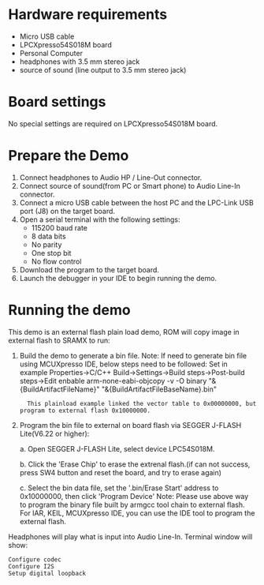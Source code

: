 Hardware requirements
=====================
- Micro USB cable
- LPCXpresso54S018M board
- Personal Computer
- headphones with 3.5 mm stereo jack
- source of sound (line output to 3.5 mm stereo jack)


Board settings
============
No special settings are required on LPCXpresso54S018M board.

Prepare the Demo
===============
1.  Connect headphones to Audio HP / Line-Out connector.
2.  Connect source of sound(from PC or Smart phone) to Audio Line-In connector.
3.  Connect a micro USB cable between the host PC and the LPC-Link USB port (J8) on the target board.
4.  Open a serial terminal with the following settings:
    - 115200 baud rate
    - 8 data bits
    - No parity
    - One stop bit
    - No flow control
5.  Download the program to the target board.
6.  Launch the debugger in your IDE to begin running the demo.

Running the demo
================
This demo is an external flash plain load demo, ROM will copy image in external flash to SRAMX to run:
1. Build the demo to generate a bin file.
   Note: If need to generate bin file using MCUXpresso IDE, below steps need to be followed:
         Set in example Properties->C/C++ Build->Settings->Build steps->Post-build steps->Edit
         enbable arm-none-eabi-objcopy -v -O binary "&{BuildArtifactFileName}" "&{BuildArtifactFileBaseName}.bin"

         This plainload example linked the vector table to 0x00000000, but program to external flash 0x10000000.

2. Program the bin file to external on board flash via SEGGER J-FLASH Lite(V6.22 or higher):

   a. Open SEGGER J-FLASH Lite, select device LPC54S018M.

   b. Click the 'Erase Chip' to erase the extrenal flash.(if can not success, press SW4 button and reset the board, and try to erase again)

   c. Select the bin data file, set the '.bin/Erase Start' address to 0x10000000, then click 'Program Device'
Note: Please use above way to program the binary file built by armgcc tool chain to external flash.
      For IAR, KEIL, MCUXpresso IDE, you can use the IDE tool to program the external flash.

Headphones will play what is input into Audio Line-In.
Terminal window will show:
~~~~~~~~~~~~~~~~~~~~~~~~~~~~~~~~~~~
Configure codec
Configure I2S
Setup digital loopback
~~~~~~~~~~~~~~~~~~~~~~~~~~~~~~~~~~~
